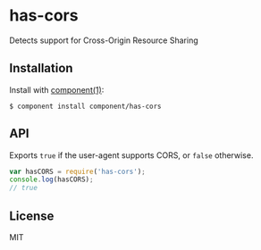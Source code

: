 # has-cors

Detects support for Cross-Origin Resource Sharing

## Installation

Install with [component(1)](http://component.io):

    $ component install component/has-cors

## API

Exports `true` if the user-agent supports CORS, or `false` otherwise.

``` js
var hasCORS = require('has-cors');
console.log(hasCORS);
// true
```

## License

MIT
